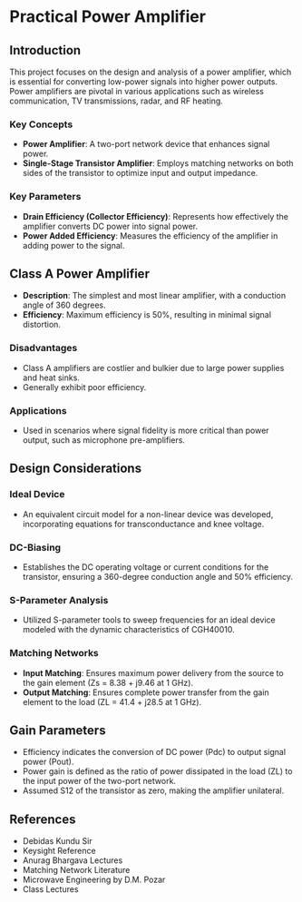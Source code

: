 # Practical Power Amplifier

## Introduction
This project focuses on the design and analysis of a power amplifier, which is essential for converting low-power signals into higher power outputs. Power amplifiers are pivotal in various applications such as wireless communication, TV transmissions, radar, and RF heating. 

### Key Concepts
- **Power Amplifier**: A two-port network device that enhances signal power.
- **Single-Stage Transistor Amplifier**: Employs matching networks on both sides of the transistor to optimize input and output impedance.
  
### Key Parameters
- **Drain Efficiency (Collector Efficiency)**: Represents how effectively the amplifier converts DC power into signal power.
- **Power Added Efficiency**: Measures the efficiency of the amplifier in adding power to the signal.

## Class A Power Amplifier
- **Description**: The simplest and most linear amplifier, with a conduction angle of 360 degrees.
- **Efficiency**: Maximum efficiency is 50%, resulting in minimal signal distortion.
  
### Disadvantages
- Class A amplifiers are costlier and bulkier due to large power supplies and heat sinks.
- Generally exhibit poor efficiency.

### Applications
- Used in scenarios where signal fidelity is more critical than power output, such as microphone pre-amplifiers.

## Design Considerations
### Ideal Device
- An equivalent circuit model for a non-linear device was developed, incorporating equations for transconductance and knee voltage.

### DC-Biasing
- Establishes the DC operating voltage or current conditions for the transistor, ensuring a 360-degree conduction angle and 50% efficiency.

### S-Parameter Analysis
- Utilized S-parameter tools to sweep frequencies for an ideal device modeled with the dynamic characteristics of CGH40010.

### Matching Networks
- **Input Matching**: Ensures maximum power delivery from the source to the gain element (Zs = 8.38 + j9.46 at 1 GHz).
- **Output Matching**: Ensures complete power transfer from the gain element to the load (ZL = 41.4 + j28.5 at 1 GHz).

## Gain Parameters
- Efficiency indicates the conversion of DC power (Pdc) to output signal power (Pout).
- Power gain is defined as the ratio of power dissipated in the load (ZL) to the input power of the two-port network.
- Assumed S12 of the transistor as zero, making the amplifier unilateral.

## References
- Debidas Kundu Sir
- Keysight Reference
- Anurag Bhargava Lectures
- Matching Network Literature
- Microwave Engineering by D.M. Pozar
- Class Lectures
